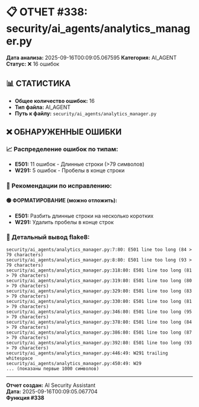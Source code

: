# 📋 ОТЧЕТ #338: security/ai_agents/analytics_manager.py

**Дата анализа:** 2025-09-16T00:09:05.067595
**Категория:** AI_AGENT
**Статус:** ❌ 16 ошибок

## 📊 СТАТИСТИКА

- **Общее количество ошибок:** 16
- **Тип файла:** AI_AGENT
- **Путь к файлу:** `security/ai_agents/analytics_manager.py`

## ❌ ОБНАРУЖЕННЫЕ ОШИБКИ

### 📈 Распределение ошибок по типам:

- **E501:** 11 ошибок - Длинные строки (>79 символов)
- **W291:** 5 ошибок - Пробелы в конце строки

### 🎯 Рекомендации по исправлению:

#### 🟢 ФОРМАТИРОВАНИЕ (можно отложить):
- **E501:** Разбить длинные строки на несколько коротких
- **W291:** Удалить пробелы в конце строк

### 📝 Детальный вывод flake8:

```
security/ai_agents/analytics_manager.py:7:80: E501 line too long (84 > 79 characters)
security/ai_agents/analytics_manager.py:8:80: E501 line too long (93 > 79 characters)
security/ai_agents/analytics_manager.py:318:80: E501 line too long (81 > 79 characters)
security/ai_agents/analytics_manager.py:319:80: E501 line too long (80 > 79 characters)
security/ai_agents/analytics_manager.py:329:80: E501 line too long (83 > 79 characters)
security/ai_agents/analytics_manager.py:330:80: E501 line too long (81 > 79 characters)
security/ai_agents/analytics_manager.py:346:80: E501 line too long (95 > 79 characters)
security/ai_agents/analytics_manager.py:378:80: E501 line too long (84 > 79 characters)
security/ai_agents/analytics_manager.py:386:80: E501 line too long (87 > 79 characters)
security/ai_agents/analytics_manager.py:392:80: E501 line too long (93 > 79 characters)
security/ai_agents/analytics_manager.py:446:49: W291 trailing whitespace
security/ai_agents/analytics_manager.py:450:49: W29
... (показаны первые 1000 символов)
```

---
**Отчет создан:** AI Security Assistant  
**Дата:** 2025-09-16T00:09:05.067704  
**Функция #338**
